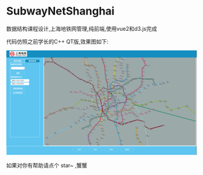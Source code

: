 # SubwayNetShanghai

数据结构课程设计,上海地铁网管理,纯前端,使用vue2和d3.js完成

代码仿照之前学长的C++ QT版,效果图如下:

![1690081357918](image/README/1690081357918.png)

如果对你有帮助请点个 star~ ,蟹蟹
